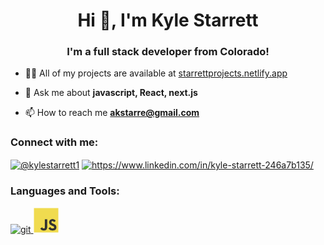 <h1 align="center">Hi 👋, I'm Kyle Starrett</h1>
<h3 align="center">I'm a full stack developer from Colorado!</h3>

- 👨‍💻 All of my projects are available at [starrettprojects.netlify.app](starrettprojects.netlify.app)

- 💬 Ask me about **javascript, React, next.js**

- 📫 How to reach me **akstarre@gmail.com**

<h3 align="left">Connect with me:</h3>
<p align="left">
<a href="https://twitter.com/@kylestarrett1" target="blank"><img align="center" src="https://raw.githubusercontent.com/rahuldkjain/github-profile-readme-generator/master/src/images/icons/Social/twitter.svg" alt="@kylestarrett1" height="30" width="40" /></a>
<a href="https://linkedin.com/in/https://www.linkedin.com/in/kyle-starrett-246a7b135/" target="blank"><img align="center" src="https://raw.githubusercontent.com/rahuldkjain/github-profile-readme-generator/master/src/images/icons/Social/linked-in-alt.svg" alt="https://www.linkedin.com/in/kyle-starrett-246a7b135/" height="30" width="40" /></a>
</p>

<h3 align="left">Languages and Tools:</h3>
<p align="left"> <a href="https://git-scm.com/" target="_blank" rel="noreferrer"> <img src="https://www.vectorlogo.zone/logos/git-scm/git-scm-icon.svg" alt="git" width="40" height="40"/> </a> <a href="https://developer.mozilla.org/en-US/docs/Web/JavaScript" target="_blank" rel="noreferrer"> <img src="https://raw.githubusercontent.com/devicons/devicon/master/icons/javascript/javascript-original.svg" alt="javascript" width="40" height="40"/> </a> </p>
